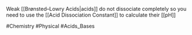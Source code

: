 Weak [[Brønsted–Lowry Acids|acids]] do not dissociate completely so you need to use the [[Acid Dissociation Constant]] to calculate their [[pH]]

#Chemistry #Physical #Acids_Bases 